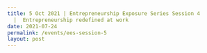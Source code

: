 ```yaml
---
title: 5 Oct 2021 | Entrepreneurship Exposure Series Session 4
  |  Entrepreneurship redefined at work
date: 2021-07-24
permalink: /events/ees-session-5
layout: post
---
```


